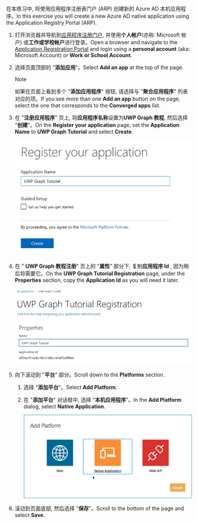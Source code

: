 <!-- markdownlint-disable MD002 MD041 -->

<span data-ttu-id="3f36e-101">在本练习中, 将使用应用程序注册表门户 (ARP) 创建新的 Azure AD 本机应用程序。</span><span class="sxs-lookup"><span data-stu-id="3f36e-101">In this exercise you will create a new Azure AD native application using the Application Registry Portal (ARP).</span></span>

1. <span data-ttu-id="3f36e-102">打开浏览器并导航到[应用程序注册门户](https://apps.dev.microsoft.com), 并使用**个人帐户**(亦称: Microsoft 帐户) 或**工作或学校帐户**进行登录。</span><span class="sxs-lookup"><span data-stu-id="3f36e-102">Open a browser and navigate to the [Application Registration Portal](https://apps.dev.microsoft.com) and login using a **personal account** (aka: Microsoft Account) or **Work or School Account**.</span></span>

1. <span data-ttu-id="3f36e-103">选择页面顶部的 "**添加应用**"。</span><span class="sxs-lookup"><span data-stu-id="3f36e-103">Select **Add an app** at the top of the page.</span></span>

    > [!NOTE]
    > <span data-ttu-id="3f36e-104">如果在页面上看到多个 "**添加应用程序**" 按钮, 请选择与 "**聚合应用程序**" 列表对应的项。</span><span class="sxs-lookup"><span data-stu-id="3f36e-104">If you see more than one **Add an app** button on the page, select the one that corresponds to the **Converged apps** list.</span></span>

1. <span data-ttu-id="3f36e-105">在 "**注册应用程序**" 页上, 将**应用程序名称**设置为**UWP Graph 教程**, 然后选择 "**创建**"。</span><span class="sxs-lookup"><span data-stu-id="3f36e-105">On the **Register your application** page, set the **Application Name** to **UWP Graph Tutorial** and select **Create**.</span></span>

    ![在应用注册门户网站中创建新应用程序的屏幕截图](./images/arp-create-app-01.png)

1. <span data-ttu-id="3f36e-107">在 " **UWP Graph 教程注册**" 页上的 "**属性**" 部分下, 复制**应用程序 Id** , 因为稍后将需要它。</span><span class="sxs-lookup"><span data-stu-id="3f36e-107">On the **UWP Graph Tutorial Registration** page, under the **Properties** section, copy the **Application Id** as you will need it later.</span></span>

    ![新创建的应用程序 ID 的屏幕截图](./images/arp-create-app-02.png)

1. <span data-ttu-id="3f36e-109">向下滚动到 "**平台**" 部分。</span><span class="sxs-lookup"><span data-stu-id="3f36e-109">Scroll down to the **Platforms** section.</span></span>

    1. <span data-ttu-id="3f36e-110">选择 "**添加平台**"。</span><span class="sxs-lookup"><span data-stu-id="3f36e-110">Select **Add Platform**.</span></span>
    1. <span data-ttu-id="3f36e-111">在 "**添加平台**" 对话框中, 选择 "**本机应用程序**"。</span><span class="sxs-lookup"><span data-stu-id="3f36e-111">In the **Add Platform** dialog, select **Native Application**.</span></span>

        ![为应用程序创建平台的屏幕截图](./images/arp-create-app-03.png)

1. <span data-ttu-id="3f36e-113">滚动到页面底部, 然后选择 "**保存**"。</span><span class="sxs-lookup"><span data-stu-id="3f36e-113">Scroll to the bottom of the page and select **Save**.</span></span>